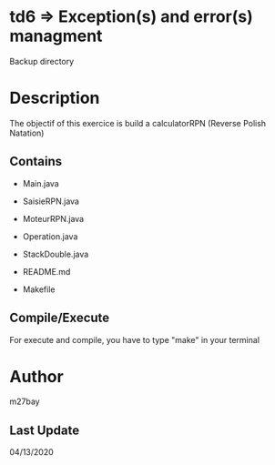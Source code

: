 # td6 => Exception(s) and error(s) managment
Backup directory

# Description
The objectif of this exercice is build a calculatorRPN (Reverse Polish Natation)

## Contains
- Main.java
- SaisieRPN.java
- MoteurRPN.java
- Operation.java
- StackDouble.java

- README.md
- Makefile

## Compile/Execute
For execute and compile, you have to type "make" in your terminal

# Author
m27bay

## Last Update
04/13/2020
